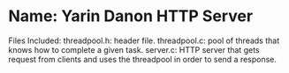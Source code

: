 # Name: Yarin Danon HTTP Server
Files Included: threadpool.h: header file. threadpool.c: pool of threads that knows how to complete a given task. server.c: HTTP server that gets request from clients and uses the threadpool in order to send a response.
